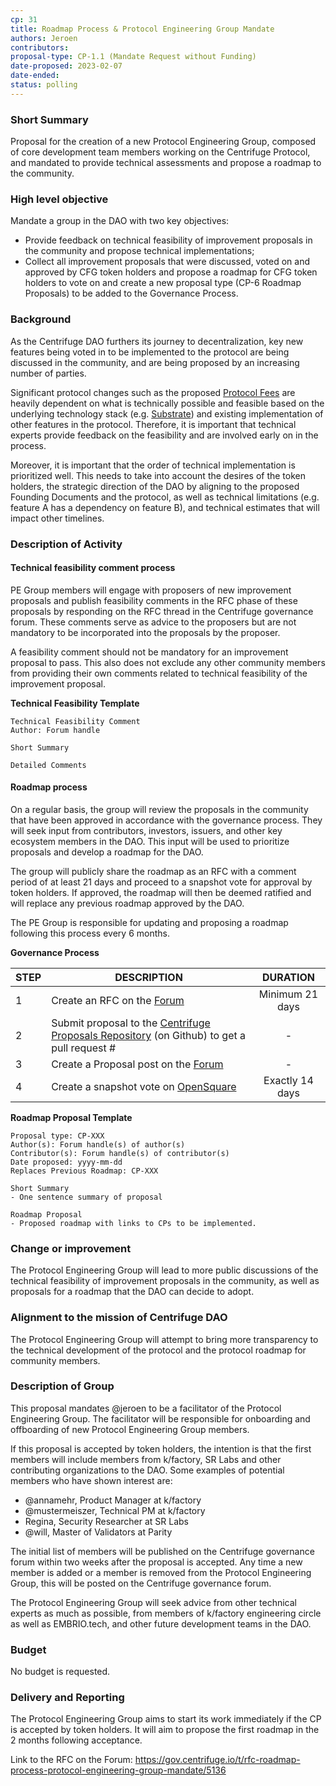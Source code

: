 ```yaml
---
cp: 31
title: Roadmap Process & Protocol Engineering Group Mandate 
authors: Jeroen
contributors: 
proposal-type: CP-1.1 (Mandate Request without Funding)
date-proposed: 2023-02-07
date-ended: 
status: polling
---
```


### Short Summary 
Proposal for the creation of a new Protocol Engineering Group, composed of core development team members working on the Centrifuge Protocol, and mandated to provide technical assessments and propose a roadmap to the community.

### High level objective 
Mandate a group in the DAO with two key objectives:
* Provide feedback on technical feasibility of improvement proposals in the community and propose technical implementations;
* Collect all improvement proposals that were discussed, voted on and approved by CFG token holders and propose a roadmap for CFG token holders to vote on and create a new proposal type (CP-6 Roadmap Proposals) to be added to the Governance Process.

### Background 
As the Centrifuge DAO furthers its journey to decentralization, key new features being voted in to be implemented to the protocol are being discussed in the community, and are being proposed by an increasing number of parties.

Significant protocol changes such as the proposed [Protocol Fees](https://gov.centrifuge.io/t/rfc-centrifuge-protocol-fees/5043) are heavily dependent on what is technically possible and feasible based on the underlying technology stack (e.g. [Substrate](https://substrate.dev/)) and existing implementation of other features in the protocol. Therefore, it is important that technical experts provide feedback on the feasibility and are involved early on in the process.

Moreover, it is important that the order of technical implementation is prioritized well. This needs to take into account the desires of the token holders, the strategic direction of the DAO by aligning to the proposed Founding Documents and the protocol, as well as technical limitations (e.g. feature A has a dependency on feature B), and technical estimates that will impact other timelines.

### Description of Activity 
#### Technical feasibility comment process
PE Group members will engage with proposers of new improvement proposals and publish feasibility comments in the RFC phase of these proposals by responding on the RFC thread in the Centrifuge governance forum. These comments serve as advice to the proposers but are not mandatory to be incorporated into the proposals by the proposer.

A feasibility comment  should not be mandatory for an improvement proposal to pass. This also does not exclude any other community members from providing their own comments related to technical feasibility of the improvement proposal.

**Technical Feasibility Template**
```
Technical Feasibility Comment
Author: Forum handle

Short Summary

Detailed Comments
```

#### Roadmap process
On a regular basis, the group will review the proposals in the community that have been approved in accordance with the governance process. They will seek input from contributors, investors, issuers, and other key ecosystem members in the DAO. This input will be used to prioritize proposals and develop a roadmap for the DAO. 

The group will publicly share the roadmap as an RFC with a comment period of at least 21 days and proceed to a snapshot vote for approval by token holders. If approved, the roadmap will then be deemed ratified and will replace any previous roadmap approved by the DAO.

The PE Group is responsible for updating and proposing a roadmap following this process every 6 months.

**Governance Process**

|STEP|DESCRIPTION|DURATION|
| --- | --- | :---: |
|1|Create an RFC on the [Forum](https://gov.centrifuge.io/c/cfg-governance/request-for-comments/37)|Minimum 21 days|
|2|Submit proposal to the [Centrifuge Proposals Repository](https://github.com/centrifuge/cps) (on Github) to get a pull request #|-|
|3|Create a Proposal post on the [Forum](https://gov.centrifuge.io/c/cfg-governance/chain-governance/18)|-|
|4|Create a snapshot vote on [OpenSquare](https://voting.opensquare.io/space/centrifuge)|Exactly 14 days|

**Roadmap Proposal Template**
```
Proposal type: CP-XXX
Author(s): Forum handle(s) of author(s)
Contributor(s): Forum handle(s) of contributor(s)
Date proposed: yyyy-mm-dd
Replaces Previous Roadmap: CP-XXX

Short Summary
- One sentence summary of proposal

Roadmap Proposal
- Proposed roadmap with links to CPs to be implemented.
```

### Change or improvement 
The Protocol Engineering Group will lead to more public discussions of the technical feasibility of improvement proposals in the community, as well as proposals for a roadmap that the DAO can decide to adopt.

### Alignment to the mission of Centrifuge DAO
The Protocol Engineering Group will attempt to bring more transparency to the technical development of the protocol and the protocol roadmap for community members.

### Description of Group
This proposal mandates @jeroen to be a facilitator of the Protocol Engineering Group. The facilitator will be responsible for onboarding and offboarding of new Protocol Engineering Group members.

If this proposal is accepted by token holders, the intention is that the first members will include members from k/factory, SR Labs and other contributing organizations to the DAO. Some examples of potential members who have shown interest are:
- @annamehr, Product Manager at k/factory
- @mustermeiszer, Technical PM at k/factory
- Regina, Security Researcher at SR Labs
- @will, Master of Validators at Parity

The initial list of members will be published on the Centrifuge governance forum within two weeks after the proposal is accepted. Any time a new member is added or a member is removed from the Protocol Engineering Group, this will be posted on the Centrifuge governance forum.

The Protocol Engineering Group will seek advice from other technical experts as much as possible, from members of k/factory engineering circle as well as EMBRIO.tech, and other future development teams in the DAO.

### Budget
No budget is requested.

### Delivery and Reporting
The Protocol Engineering Group aims to start its work immediately if the CP is accepted by token holders. It will aim to propose the first roadmap in the 2 months following acceptance.

Link to the RFC on the Forum: https://gov.centrifuge.io/t/rfc-roadmap-process-protocol-engineering-group-mandate/5136

